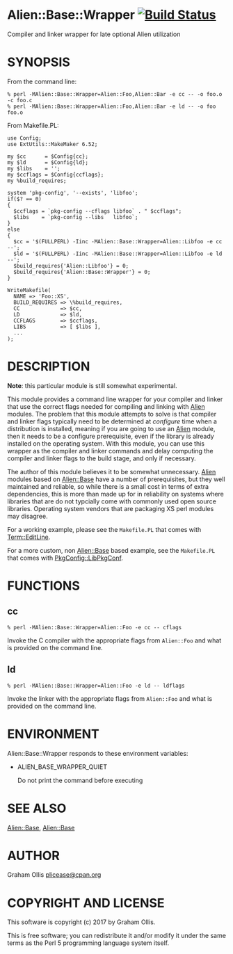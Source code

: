 # Alien::Base::Wrapper [![Build Status](https://secure.travis-ci.org/plicease/Alien-Base-Wrapper.png)](http://travis-ci.org/plicease/Alien-Base-Wrapper)

Compiler and linker wrapper for late optional Alien utilization

# SYNOPSIS

From the command line:

    % perl -MAlien::Base::Wrapper=Alien::Foo,Alien::Bar -e cc -- -o foo.o -c foo.c
    % perl -MAlien::Base::Wrapper=Alien::Foo,Alien::Bar -e ld -- -o foo foo.o

From Makefile.PL:

    use Config;
    use ExtUtils::MakeMaker 6.52;
    
    my $cc      = $Config{cc};
    my $ld      = $Config{ld};
    my $libs    = '';
    my $ccflags = $Config{ccflags};
    my %build_requires;
    
    system 'pkg-config', '--exists', 'libfoo';
    if($? == 0)
    {
      $ccflags = `pkg-config --cflags libfoo` . " $ccflags";
      $libs    = `pkg-config --libs   libfoo`;
    }
    else
    {
      $cc = '$(FULLPERL) -Iinc -MAlien::Base::Wrapper=Alien::Libfoo -e cc --';
      $ld = '$(FULLPERL) -Iinc -MAlien::Base::Wrapper=Alien::Libfoo -e ld --';
      $build_requires{'Alien::Libfoo'} = 0;
      $build_requires{'Alien::Base::Wrapper'} = 0;
    }
    
    WriteMakefile(
      NAME => 'Foo::XS',
      BUILD_REQUIRES => \%build_requires,
      CC             => $cc,
      LD             => $ld,
      CCFLAGS        => $ccflags,
      LIBS           => [ $libs ],
      ...
    );

# DESCRIPTION

**Note**: this particular module is still somewhat experimental.

This module provides a command line wrapper for your compiler and linker that use the 
correct flags needed for compiling and linking with [Alien](https://metacpan.org/pod/Alien) modules.  The problem that 
this module attempts to solve is that compiler and linker flags typically need to be 
determined at _configure_ time when a distribution is installed, meaning if you are going 
to use an [Alien](https://metacpan.org/pod/Alien) module, then it needs to be a configure prerequisite, even if the 
library is already installed on the operating system.  With this module, you can use this 
wrapper as the compiler and linker commands and delay computing the compiler and linker 
flags to the build stage, and only if necessary.

The author of this module believes it to be somewhat unnecessary.  [Alien](https://metacpan.org/pod/Alien) modules based on 
[Alien::Base](https://metacpan.org/pod/Alien::Base) have a number of prerequisites, but they well maintained and reliable, so 
while there is a small cost in terms of extra dependencies, this is more than made up for 
in reliability on systems where libraries that are do not typcially come with commonly used 
open source libraries.  Operating system vendors that are packaging XS perl modules may 
disagree.

For a working example, please see the `Makefile.PL` that comes with [Term::EditLine](https://metacpan.org/pod/Term::EditLine).

For a more custom, non [Alien::Base](https://metacpan.org/pod/Alien::Base) based example, see the `Makefile.PL` that
comes with [PkgConfig::LibPkgConf](https://metacpan.org/pod/PkgConfig::LibPkgConf).

# FUNCTIONS

## cc

    % perl -MAlien::Base::Wrapper=Alien::Foo -e cc -- cflags

Invoke the C compiler with the appropriate flags from `Alien::Foo` and what
is provided on the command line.

## ld

    % perl -MAlien::Base::Wrapper=Alien::Foo -e ld -- ldflags

Invoke the linker with the appropriate flags from `Alien::Foo` and what
is provided on the command line.

# ENVIRONMENT

Alien::Base::Wrapper responds to these environment variables:

- ALIEN\_BASE\_WRAPPER\_QUIET

    Do not print the command before executing

# SEE ALSO

[Alien::Base](https://metacpan.org/pod/Alien::Base), [Alien::Base](https://metacpan.org/pod/Alien::Base)

# AUTHOR

Graham Ollis <plicease@cpan.org>

# COPYRIGHT AND LICENSE

This software is copyright (c) 2017 by Graham Ollis.

This is free software; you can redistribute it and/or modify it under
the same terms as the Perl 5 programming language system itself.
